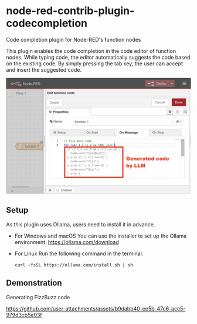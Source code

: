 # node-red-contrib-plugin-codecompletion

Code completion plugin for Node-RED's function nodes

This plugin enables the code completion in the code editor of function nodes.
While typing code, the editor automatically suggests the code based on the existing code.
By simply pressing the tab key, the user can accept and insert the suggested code.

![](fizzbuzz.png)

## Setup
As this plugin uses Ollama, users need to install it in advance.

- For Windows and macOS
  You can use the installer to set up the Ollama environment.
  https://ollama.com/download

- For Linux
  Run the following command in the terminal.
  ```
  curl -fsSL https://ollama.com/install.sh | sh
  ```
## Demonstration
Generating FizzBuzz code


https://github.com/user-attachments/assets/b9dabb40-ee5b-47c6-ace5-979d3cb5e03f


